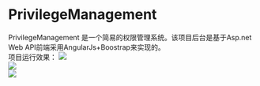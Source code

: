  PrivilegeManagement
 ================
PrivilegeManagement 是一个简易的权限管理系统。该项目后台是基于Asp.net Web API前端采用AngularJs+Boostrap来实现的。
<br>
项目运行效果：
![](http://images.cnblogs.com/cnblogs_com/zhili/526156/o_1.png)
<br>
![](http://images.cnblogs.com/cnblogs_com/zhili/526156/o_2.png)
<br>
![](http://images.cnblogs.com/cnblogs_com/zhili/526156/o_3.png)

